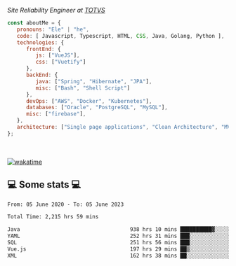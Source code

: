 <p><em>Site Reliability Engineer at <a href="https://www.totvs.com/">TOTVS</a></br>
</em></p>


```javascript
const aboutMe = {
   pronouns: "Ele" | "he",
   code: [ Javascript, Typescript, HTML, CSS, Java, Golang, Python ],
   technologies: {
      frontEnd: {
         js: ["VueJS"],
         css: ["Vuetify"]
      },
      backEnd: {
         java: ["Spring", "Hibernate", "JPA"],
         misc: ["Bash", "Shell Script"]
      },
      devOps: ["AWS", "Docker", "Kubernetes"],
      databases: ["Oracle", "PostgreSQL", "MySQL"],
      misc: ["firebase"],
   },
   architecture: ["Single page applications", "Clean Architecture", "MVC", "Microservices"],
};
```
</br></br>
[![wakatime](https://wakatime.com/badge/user/a3a8ed06-d304-4d6b-bc86-4adc418cdea7.svg)](https://wakatime.com/@a3a8ed06-d304-4d6b-bc86-4adc418cdea7)
<h2>💻 Some stats 💻</h2>

<!--START_SECTION:waka-->

```txt
From: 05 June 2020 - To: 05 June 2023

Total Time: 2,215 hrs 59 mins

Java                                   938 hrs 10 mins ██████████▓░░░░░░░░░░░░░░   42.34 %
YAML                                   252 hrs 31 mins ███░░░░░░░░░░░░░░░░░░░░░░   11.40 %
SQL                                    251 hrs 56 mins ███░░░░░░░░░░░░░░░░░░░░░░   11.37 %
Vue.js                                 197 hrs 29 mins ██▒░░░░░░░░░░░░░░░░░░░░░░   08.91 %
XML                                    162 hrs 38 mins ██░░░░░░░░░░░░░░░░░░░░░░░   07.34 %
```

<!--END_SECTION:waka-->
